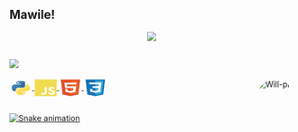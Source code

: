 ## Mawile!


  <div align="center">
    <img src="https://cdn.discordapp.com/attachments/918157579815911444/961789088980164658/mawile-cute_1.gif">
  </div>

  ##

<div align="start"> 
  <a href="https://github.com/mawillie">
  <img height="180em" src="https://github-readme-stats.vercel.app/api?username=mawillie&show_icons=true&theme=outrun&include_all_commits=true&count_private=true"/>
  <!-- <img height="180em" src="https://github-readme-stats.vercel.app/api/top-langs/?username=mawillie&layout=compact&langs_count=4&theme=outrun"/> -->
</div>
  
<div>
    <div style="display: inline_block"><br>
      <img align="center" alt="Will-Python" height="30" width="40" src="https://raw.githubusercontent.com/devicons/devicon/master/icons/python/python-original.svg">
      <img align="center" alt="Will-Js" height="30" width="40" src="https://raw.githubusercontent.com/devicons/devicon/master/icons/javascript/javascript-plain.svg">
      <img align="center" alt="Will-HTML" height="30" width="40" src="https://raw.githubusercontent.com/devicons/devicon/master/icons/html5/html5-original.svg">
      <img align="center" alt="Will-CSS" height="30" width="40" src="https://raw.githubusercontent.com/devicons/devicon/master/icons/css3/css3-original.svg">
      <img align="right" alt="Will-pic" height="150" style="border-radius:50px;"
           src="https://cdn.discordapp.com/attachments/918157579815911444/961983568106627152/pgif3.gif?width=676&height=676">
    </div>
</div>
  
  ##


![Snake animation](https://github.com/mawillie/mawillie/blob/output/github-contribution-grid-snake.svg)
 
  
